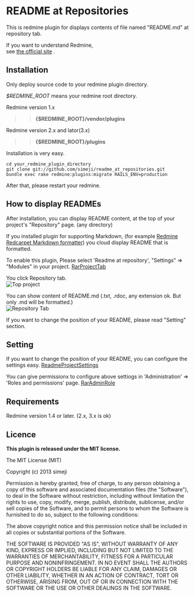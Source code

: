 README at Repositories
=======================

This is redmine plugin for displays contents of file named "README.md" at repository tab.

If you want to understand Redmine,  
see [the official site](http://www.redmine.org/) .

Installation
----------------

Only deploy source code to your redmine plugin directory.

*$REDMINE_ROOT* means your redmine root directory.

Redmine version 1.x  
>> **{$REDMINE_ROOT}/vendor/plugins**  
 
Redmine version 2.x and lator(3.x)
>> **{$REDMINE_ROOT}/plugins**


Installation is very easy.

    cd your_redmine_plugin_directory
    git clone git://github.com/simeji/readme_at_repositories.git
    bundle exec rake redmine:plugins:migrate RAILS_ENV=production
    
After that, please restart your redmine.

How to display READMEs
----------------

After installation, you can display README content, at the top of your project's "Repository" page.
(any directory)

If you installed plugin for supporting Markdown, (for example [Redmine Redcarpet Markdown formatter](https://github.com/alminium/redmine_redcarpet_formatter)) you cloud display README that is formatted.


To enable this plugin, Please select  'Readme at repository', "Settings" => "Modules" in your project.
[RarProjectTab](https://raw.githubusercontent.com/wiki/simeji/readme_at_repositories/assets/img/project_module.png)

You click Repository tab.  
![Top project](https://raw.githubusercontent.com/wiki/simeji/readme_at_repositories/assets/img/top_navibar.png)

You can show content of README.md (.txt, .rdoc, any extension ok. But only .md will be formatted.)  
![Repository Tab](https://raw.githubusercontent.com/wiki/simeji/readme_at_repositories/assets/img/repository_view.png)

If you want to change the position of your README, please read "Setting" section.

Setting
----------------

If you want to change the position of your README, you can configure the settings easy.
[ReadmeProjectSettings](https://raw.githubusercontent.com/wiki/simeji/readme_at_repositories/assets/img/project_setting.png)

You can give permissionx to configure above settiogs in 'Administration' => 'Roles and permissions' page.
[RarAdminRole](https://raw.githubusercontent.com/wiki/simeji/readme_at_repositories/assets/img/permission.png)


Requirements
----------------

Redmine version 1.4 or later. 
(2.x, 3.x is ok)


Licence
----------------

**This plugin is released under the MIT license.**

The MIT License (MIT)

Copyright (c) 2013 simeji

Permission is hereby granted, free of charge, to any person obtaining a copy
of this software and associated documentation files (the "Software"), to deal
in the Software without restriction, including without limitation the rights
to use, copy, modify, merge, publish, distribute, sublicense, and/or sell
copies of the Software, and to permit persons to whom the Software is
furnished to do so, subject to the following conditions:

The above copyright notice and this permission notice shall be included in
all copies or substantial portions of the Software.

THE SOFTWARE IS PROVIDED "AS IS", WITHOUT WARRANTY OF ANY KIND, EXPRESS OR
IMPLIED, INCLUDING BUT NOT LIMITED TO THE WARRANTIES OF MERCHANTABILITY,
FITNESS FOR A PARTICULAR PURPOSE AND NONINFRINGEMENT. IN NO EVENT SHALL THE
AUTHORS OR COPYRIGHT HOLDERS BE LIABLE FOR ANY CLAIM, DAMAGES OR OTHER
LIABILITY, WHETHER IN AN ACTION OF CONTRACT, TORT OR OTHERWISE, ARISING FROM,
OUT OF OR IN CONNECTION WITH THE SOFTWARE OR THE USE OR OTHER DEALINGS IN
THE SOFTWARE.
